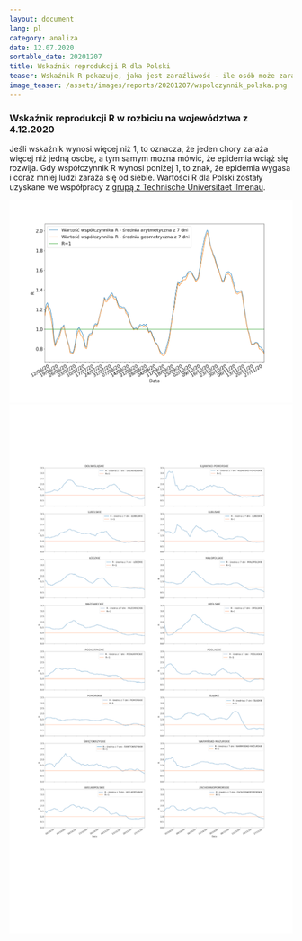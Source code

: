 ```yaml
---
layout: document
lang: pl
category: analiza
date: 12.07.2020
sortable_date: 20201207
title: Wskaźnik reprodukcji R dla Polski
teaser: Wskaźnik R pokazuje, jaka jest zaraźliwość - ile osób może zarazić jeden pacjent, w którego stwierdzono zakażenie COVID-19.
image_teaser: /assets/images/reports/20201207/wspolczynnik_polska.png
---
```

    
<div class="row">
	<div class="6u 12u$(medium)">
		<h3>Wskaźnik reprodukcji R w rozbiciu na województwa z 4.12.2020</h3>
		<p>Jeśli wskaźnik wynosi więcej niż 1, to oznacza, że jeden chory zaraża więcej niż jedną osobę, a tym samym można mówić, że epidemia wciąż się rozwija.
           Gdy współczynnik R wynosi poniżej 1, to znak, że epidemia wygasa i coraz mniej ludzi zaraża się od siebie.
           Wartości R dla Polski zostały uzyskane we współpracy z <a href="https://stochastik-tu-ilmenau.github.io/COVID-19/">grupą z Technische Universitaet Ilmenau</a>.
      </p>
	</div>
	<div class="6u$ 12u$(medium)">
		<span class="image fit"><img src="/assets/images/reports/20201207/wspolczynnik_polska.png" /></span>
	</div>
	<div class="6u$ 12u$(medium)">
    		<span class="image fit"><img src="/assets/images/reports/20201207/wspolczynniki_wojewodztwa.png" /></span>
    </div>
</div>
